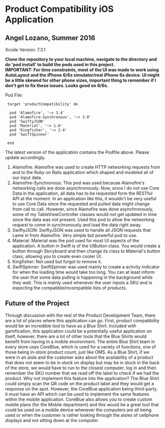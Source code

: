 # Product Compatibility iOS Application
## Angel Lozano, Summer 2016

Xcode Version: 7.3.1

**Clone the repository to your local machine, navigate to the directory and do 'pod install' to build the pods used in this project.**  
**IMPORTANT: For time constraints, most of the UI was made to work using AutoLayout and the iPhone 6/6s simulator/real iPhone 6s device. UI might be a little skewed for other phone sizes, important thing to remember if I don't get to fix these issues. Looks good on 6/6s.**

Pod File:
~~~~
 target 'productCompatibility' do
 
  pod 'Alamofire', '~> 3.4'  
  pod 'Alamofire-Synchronous', '~> 3.0'  
  pod 'SwiftyJSON'  
  pod 'Material', '~> 1.0'  
  pod 'Kingfisher', '~> 2.4'  
  pod 'SwiftSpinner'  
  
 end
~~~~

The latest version of the application contains the Podfile above. Please update accordingly.

1. Alamofire: Alamofire was used to create HTTP networking requests from and to the Ruby on Rails application which shaped and modeled all of our input data.
2. Alamofire-Synchronous: This pod was used because Alamofire's networking calls are done asynchronously. Now, since I do not use Core Data in the application, all data has to be requested form the RESTful API at the moment. In an application like this, it wouldn't be very useful to use Core Data since the requested and pulled data might change from call to call. However, since Alamofire was done asynchronously, some of my TableViewController classes would not get updated in time since the data was not present. Used this pod to allow the networking request to come in synchronously and load the data right away.
3. SwiftyJSON: SwiftyJSON was used to handle all JSON requests that came in from Alamofire. Very simple but powerful pod to use.
4. Material: Material was the pod used for most UI aspects of the application. A button in Swift is of the UIButton class. You would create a button through Storyboard and then change its class to Material's button class, allowing you to create even cooler UI.
5. Kingfisher: Not used but forgot to remove it.
6. SwiftSpinner: SwiftSpinner was used mainly to create a activity indicator for when the loading time would take too long. You can at least inform the user that some data pulling is happening in the background while they wait. This is mainly used whenever the user inputs a SKU and is expecting the compatible/incompatible lists of products.

## Future of the Project

Through discussion with the rest of the Product Development Team, there are a lot of places where this application can go. First, product compatibility would be an incredible tool to have as a Blue Shirt. Included with gamification, this application could be a potentially useful application on itself, however, there are a lot of other tools that the Blue Shirts would benefit from having in a mobile environment. The entire Blue Shirt team in every store uses CoreBlue, which is used for a variety of functions, one of those being in-store product count, just like OMS. As a Blue Shirt, if we were in an aisle and the customer asks about the availability of a product that does not seem to be in stock on display but may be in stock in the back of the store, we would have to run to the closest computer, log in and then remember the SKU number that we read off the label to check if we had the product. Why not implement this feature into the application? The Blue Shirt could simply scan the QR code on the product label and they would get a response on the spot. However, the CoreBlue application being third-party, it must have an API which can be used to implement the same features within the mobile application. CoreBlue also allows you to create custom mobile plans (for the Mobile department) and this would be a great tool that could be used on a mobile device whenever the computers are all being used or when the customer is rather looking through the aisles of cellphone displays and not sitting down at the computer.
